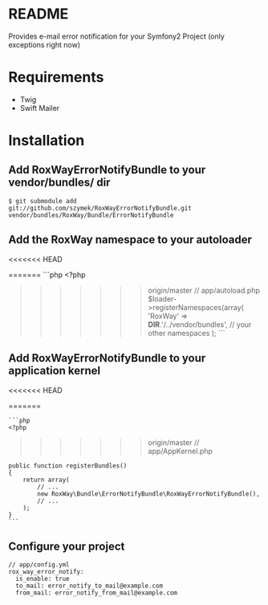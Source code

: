 README
======

Provides e-mail error notification for your Symfony2 Project (only exceptions right now)


Requirements
============

- Twig
- Swift Mailer

Installation
============

Add RoxWayErrorNotifyBundle to your vendor/bundles/ dir
------------------------------------------

    $ git submodule add git://github.com/szymek/RoxWayErrorNotifyBundle.git vendor/bundles/RoxWay/Bundle/ErrorNotifyBundle

Add the RoxWay namespace to your autoloader
----------------------------------------
<<<<<<< HEAD

=======
	```php
	<?php
>>>>>>> origin/master
    // app/autoload.php
    $loader->registerNamespaces(array(
        'RoxWay' => __DIR__.'/../vendor/bundles',
        // your other namespaces
    );
	```

Add RoxWayErrorNotifyBundle to your application kernel
-----------------------------------------
<<<<<<< HEAD

=======
	
	```php
	<?php
>>>>>>> origin/master
    // app/AppKernel.php

    public function registerBundles()
    {
        return array(
            // ...
            new RoxWay\Bundle\ErrorNotifyBundle\RoxWayErrorNotifyBundle(),
            // ...
        );
    }
	```

Configure your project
----------------------
	// app/config.yml
	rox_way_error_notify:
	  is_enable: true
	  to_mail: error_notify_to_mail@example.com
	  from_mail: error_notify_from_mail@example.com